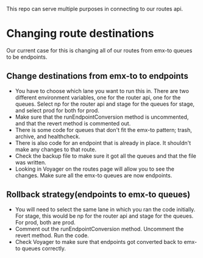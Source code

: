 This repo can serve multiple purposes in connecting to our routes api.

# Changing route destinations
Our current case for this is changing all of our routes from emx-to queues to be
endpoints. 
## Change destinations from emx-to to endpoints
* You have to choose which lane you want to run this in. There are two different 
environment variables, one for the router api, one for the queues. Select np for the router api and 
stage for the queues for stage, and select prod for both for prod.
* Make sure that the runEndpointConversion method is uncommented, and that the revert method is
commented out.
* There is some code for queues that don't fit the emx-to pattern; trash, archive,
and healthcheck.
* There is also code for an endpoint that is already in place. It shouldn't make
any changes to that route.
* Check the backup file to make sure it got all the queues and that the file was written.
* Looking in Voyager on the routes page will allow you to see the changes. Make sure all the emx-to
queues are now endpoints.

## Rollback strategy(endpoints to emx-to queues)
* You will need to select the same lane in which you ran the code initially. For stage, this would
be np for the router api and stage for the queues. For prod, both are prod.
* Comment out the runEndpointConversion method. Uncomment the revert method. Run 
the code.
* Check Voyager to make sure that endpoints got converted back to emx-to queues 
correctly.